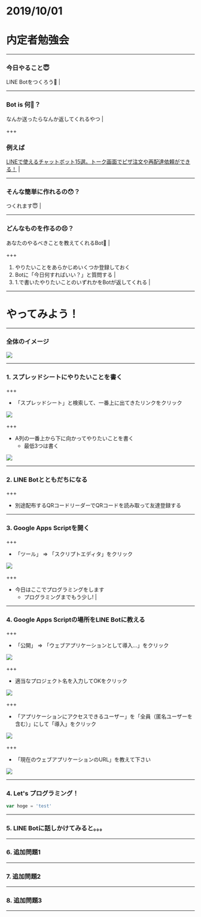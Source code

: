 # 2019/10/01
# 内定者勉強会

---

### 今日やること😇

LINE Botをつくろう💪 |

---

### Bot is 何🤔？

なんか送ったらなんか返してくれるやつ |

+++

### 例えば

[LINEで使えるチャットボット15選。トーク画面でピザ注文や再配達依頼ができる！](https://mag.app-liv.jp/archive/64844) |

---

### そんな簡単に作れるの😯？

つくれます😇 |

---

### どんなものを作るの😣？

あなたのやるべきことを教えてくれるBot🤗 |

+++

1. やりたいことをあらかじめいくつか登録しておく
2. Botに「今日何すればいい？」と質問する |
3. 1.で書いたやりたいことのいずれかをBotが返してくれる |

---

# やってみよう！

---

### 全体のイメージ

<img src="https://crowi.jcslabs.net/uploads/attachment/5d91998448525b4b3e33564d/4dce076993cf55a04fec408a9650e025.png" style="max-width: 100%;">

---

### 1. スプレッドシートにやりたいことを書く

+++

- 「スプレッドシート」と検索して、一番上に出てきたリンクをクリック

<img src="https://crowi.jcslabs.net/uploads/attachment/5d91998448525b4b3e33564d/7ab595b5f24fa56a4d4221dd21690912.png" style="max-width: 80%;">

+++

- A列の一番上から下に向かってやりたいことを書く
  - 最低3つは書く

<img src="https://crowi.jcslabs.net/uploads/attachment/5d91998448525b4b3e33564d/abced4f6160ac7a48b3c8209d8541b5d.png" style="max-width: 80%;">

---

### 2. LINE Botとともだちになる

+++

- 別途配布するQRコードリーダーでQRコードを読み取って友達登録する

---

### 3. Google Apps Scriptを開く

+++

- 「ツール」 => 「スクリプトエディタ」をクリック

<img src="https://crowi.jcslabs.net/uploads/attachment/5d91998448525b4b3e33564d/2f68c517c1dac56e9bfa6cbb68b0066a.png" style="max-width: 80%;">

+++

- 今日はここでプログラミングをします
  - プログラミングまでもう少し! |

---

### 4. Google Apps Scriptの場所をLINE Botに教える

+++

- 「公開」 => 「ウェブアプリケーションとして導入...」をクリック

<img src="https://crowi.jcslabs.net/uploads/attachment/5d91998448525b4b3e33564d/03880ba1027b3dedc4f10fbb8c2b301d.png" style="max-width: 80%;">

+++

- 適当なプロジェクト名を入力してOKをクリック

<img src="https://crowi.jcslabs.net/uploads/attachment/5d91998448525b4b3e33564d/84f6fb9e595a28d5cd8f509fdf380b8a.png" style="max-width: 80%;">

+++

- 「アプリケーションにアクセスできるユーザー」を「全員（匿名ユーザーを含む）」にして「導入」をクリック

<img src="https://crowi.jcslabs.net/uploads/attachment/5d91998448525b4b3e33564d/918af5cf2dfb2936026cfb91dfdc9051.png" style="max-width: 80%;">

+++

- 「現在のウェブアプリケーションのURL」を教えて下さい

<img src="https://crowi.jcslabs.net/uploads/attachment/5d91998448525b4b3e33564d/7d1d54fd00279b33367bb253d1b76aa3.png" style="max-width: 80%;">

--- 

### 4. Let's プログラミング！

```javascript
var hoge = 'test'
```

---

### 5. LINE Botに話しかけてみると。。。

---

### 6. 追加問題1

---

### 7. 追加問題2

---

### 8. 追加問題3

---

